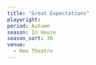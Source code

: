 ```yaml
---
title: "Great Expectations"
playwright:
period: Autumn
season: In House
season_sort: 30
venue:
  - New Theatre
---
```

